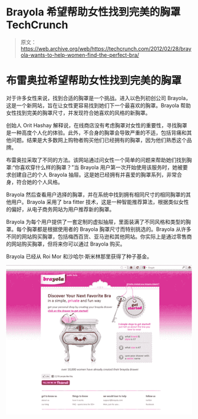 # Brayola 希望帮助女性找到完美的胸罩 TechCrunch

> 原文：<https://web.archive.org/web/https://techcrunch.com/2012/02/28/brayola-wants-to-help-women-find-the-perfect-bra/>

# 布雷奥拉希望帮助女性找到完美的胸罩

对于许多女性来说，找到合适的胸罩是一个挑战。进入以色列初创公司 Brayola，这是一个新网站，旨在让女性更容易找到她们下一个最喜欢的胸罩。Brayola 帮助女性找到完美的胸罩尺寸，并发现符合她喜欢的风格的新胸罩。

创始人 Orit Hashay 解释说，在线商店没有考虑胸罩对女性的重要性，寻找胸罩是一种高度个人化的体验。此外，不合身的胸罩会导致严重的不适，包括背痛和其他问题。结果是大多数网上购物者购买他们已经拥有的胸罩，因为他们熟悉这个品牌。

布雷奥拉采取了不同的方法。该网站通过问女性一个简单的问题来帮助她们找到胸罩:“你喜欢穿什么样的胸罩？”当 Brayola 用户第一次开始使用该服务时，她被要求创建自己的个人 Brayola 抽屉。这是她已经拥有并喜爱的胸罩系列，非常合身，符合她的个人风格。

Brayola 然后查看用户选择的胸罩，并在系统中找到拥有相同尺寸的相同胸罩的其他用户。Brayola 采用了 bra fitter 技术，这是一种智能推荐算法，根据类似女性的偏好，从电子商务网站为用户推荐新的胸罩。

Brayola 为每个用户提供了一套定制的虚拟抽屉，里面装满了不同风格和类型的胸罩。每个胸罩都是根据使用者的 Brayola 胸罩尺寸而特别挑选的。Brayola 从许多不同的网站购买胸罩，包括梅西百货、亚马逊和其他网站。你实际上是通过零售商的网站购买胸罩，但将来你可以通过 Brayola 购买。

Brayola 已经从 Roi Mor 和沙哈尔·斯米林那里获得了种子基金。

![](img/91c573b352ae5deb03dde76b5fc1a39d.png)